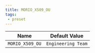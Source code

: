 ```yaml
---
title: MORIO_X509_OU
tags: 
 - preset
---
```





<!-- MORIO_AUTO_GENERATED_CONTENT_STARTS - Manual changes made below will be overwritten -->
| Name | Default Value |
|------|---------------|
| `MORIO_X509_OU` | `Engineering Team` |
<!-- MORIO_AUTO_GENERATED_CONTENT_ENDS - Manual changes made above will be overwritten -->
